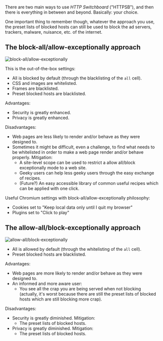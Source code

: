 There are two main ways to use *HTTP Switchboard* ("HTTPSB"), and then there is everything in between and beyond. Basically: your choice.

One important thing to remember though, whatever the approach you use, the preset lists of blocked hosts can still be used to block the ad servers, trackers, malware, nuisance, etc. of the internet.

## The block-all/allow-exceptionally approach

![block-all/allow-exceptionally](https://raw2.github.com/gorhill/httpswitchboard/master/doc/img/httpsb-basics-block-all-by-default.png)

This is the out-of-the-box settings:
- All is blocked by default (through the blacklisting of the `all` cell).
- CSS and images are whitelisted.
- Frames are blacklisted.
- Preset blocked hosts are blacklisted.

Advantages:
- Security is greatly enhanced.
- Privacy is greatly enhanced.

Disadvantages:
- Web pages are less likely to render and/or behave as they were designed to.
- Sometimes it might be difficult, even a challenge, to find what needs to be whitelisted in order to make a web page render and/or behave properly. Mitigation:
    * A site-level scope can be used to restrict a allow all/block exceptionally mode to a web site.
    * Geeky users can help less geeky users through the easy exchange of recipes.
    * (Future?) An easy accessible library of common useful recipes which can be applied with one click.

Useful Chromium settings with block-all/allow-exceptionally philosophy:

- Cookies set to "Keep local data only until I quit my browser"
- Plugins set to "Click to play"

## The allow-all/block-exceptionally approach

![allow-all/block-exceptionally](https://raw2.github.com/gorhill/httpswitchboard/master/doc/img/httpsb-basics-allow-all-by-default.png)

- All is allowed by default (through the whitelisting of the `all` cell).
- Preset blocked hosts are blacklisted.

Advantages:
- Web pages are more likely to render and/or behave as they were designed to.
- An informed and more aware user:
    * You see all the crap you are being served when not blocking (actually, it's worst because there are still the preset lists of blocked hosts which are still blocking more crap).

Disadvantages:
- Security is greatly diminished. Mitigation:
    * The preset lists of blocked hosts.
- Privacy is greatly diminished. Mitigation:
    * The preset lists of blocked hosts.
